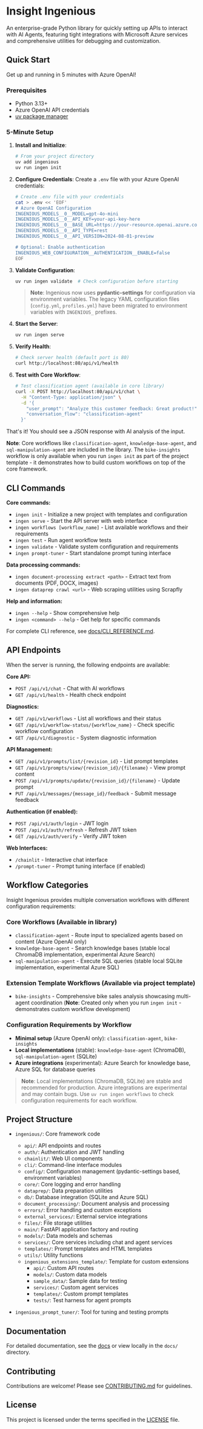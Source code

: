 # Insight Ingenious

An enterprise-grade Python library for quickly setting up APIs to interact with AI Agents, featuring tight integrations with Microsoft Azure services and comprehensive utilities for debugging and customization.

## Quick Start

Get up and running in 5 minutes with Azure OpenAI!

### Prerequisites
- Python 3.13+
- Azure OpenAI API credentials
- [uv package manager](https://docs.astral.sh/uv/)

### 5-Minute Setup

1. **Install and Initialize**:
    ```bash
    # From your project directory
    uv add ingenious
    uv run ingen init
    ```

2. **Configure Credentials**:
    Create a `.env` file with your Azure OpenAI credentials:
    ```bash
    # Create .env file with your credentials
    cat > .env << 'EOF'
    # Azure OpenAI Configuration
    INGENIOUS_MODELS__0__MODEL=gpt-4o-mini
    INGENIOUS_MODELS__0__API_KEY=your-api-key-here
    INGENIOUS_MODELS__0__BASE_URL=https://your-resource.openai.azure.com/openai/deployments/gpt-4o-mini/chat/completions?api-version=2024-08-01-preview
    INGENIOUS_MODELS__0__API_TYPE=rest
    INGENIOUS_MODELS__0__API_VERSION=2024-08-01-preview

    # Optional: Enable authentication
    INGENIOUS_WEB_CONFIGURATION__AUTHENTICATION__ENABLE=false
    EOF
    ```

3. **Validate Configuration**:
    ```bash
    uv run ingen validate  # Check configuration before starting
    ```

    > **Note**: Ingenious now uses **pydantic-settings** for configuration via environment variables. The legacy YAML configuration files (`config.yml`, `profiles.yml`) have been migrated to environment variables with `INGENIOUS_` prefixes.

4. **Start the Server**:
    ```bash
    uv run ingen serve
    ```

5. **Verify Health**:
    ```bash
    # Check server health (default port is 80)
    curl http://localhost:80/api/v1/health
    ```

6. **Test with Core Workflow**:
    ```bash
    # Test classification agent (available in core library)
    curl -X POST http://localhost:80/api/v1/chat \
      -H "Content-Type: application/json" \
      -d '{
        "user_prompt": "Analyze this customer feedback: Great product!",
        "conversation_flow": "classification-agent"
      }'
    ```

That's it! You should see a JSON response with AI analysis of the input.

**Note**: Core workflows like `classification-agent`, `knowledge-base-agent`, and `sql-manipulation-agent` are included in the library. The `bike-insights` workflow is only available when you run `ingen init` as part of the project template - it demonstrates how to build custom workflows on top of the core framework.

## CLI Commands

**Core commands:**
- `ingen init` - Initialize a new project with templates and configuration
- `ingen serve` - Start the API server with web interface
- `ingen workflows [workflow_name]` - List available workflows and their requirements
- `ingen test` - Run agent workflow tests
- `ingen validate` - Validate system configuration and requirements
- `ingen prompt-tuner` - Start standalone prompt tuning interface

**Data processing commands:**
- `ingen document-processing extract <path>` - Extract text from documents (PDF, DOCX, images)
- `ingen dataprep crawl <url>` - Web scraping utilities using Scrapfly

**Help and information:**
- `ingen --help` - Show comprehensive help
- `ingen <command> --help` - Get help for specific commands

For complete CLI reference, see [docs/CLI_REFERENCE.md](docs/CLI_REFERENCE.md).

## API Endpoints

When the server is running, the following endpoints are available:

**Core API:**
- `POST /api/v1/chat` - Chat with AI workflows
- `GET /api/v1/health` - Health check endpoint

**Diagnostics:**
- `GET /api/v1/workflows` - List all workflows and their status
- `GET /api/v1/workflow-status/{workflow_name}` - Check specific workflow configuration
- `GET /api/v1/diagnostic` - System diagnostic information

**API Management:**
- `GET /api/v1/prompts/list/{revision_id}` - List prompt templates
- `GET /api/v1/prompts/view/{revision_id}/{filename}` - View prompt content
- `POST /api/v1/prompts/update/{revision_id}/{filename}` - Update prompt
- `PUT /api/v1/messages/{message_id}/feedback` - Submit message feedback

**Authentication (if enabled):**
- `POST /api/v1/auth/login` - JWT login
- `POST /api/v1/auth/refresh` - Refresh JWT token
- `GET /api/v1/auth/verify` - Verify JWT token

**Web Interfaces:**
- `/chainlit` - Interactive chat interface
- `/prompt-tuner` - Prompt tuning interface (if enabled)

## Workflow Categories

Insight Ingenious provides multiple conversation workflows with different configuration requirements:

### Core Workflows (Available in library)
- `classification-agent` - Route input to specialized agents based on content (Azure OpenAI only)
- `knowledge-base-agent` - Search knowledge bases (stable local ChromaDB implementation, experimental Azure Search)
- `sql-manipulation-agent` - Execute SQL queries (stable local SQLite implementation, experimental Azure SQL)

### Extension Template Workflows (Available via project template)
- `bike-insights` - Comprehensive bike sales analysis showcasing multi-agent coordination (**Note**: Created only when you run `ingen init` - demonstrates custom workflow development)

### Configuration Requirements by Workflow
- **Minimal setup** (Azure OpenAI only): `classification-agent`, `bike-insights`
- **Local implementations** (stable): `knowledge-base-agent` (ChromaDB), `sql-manipulation-agent` (SQLite)
- **Azure integrations** (experimental): Azure Search for knowledge base, Azure SQL for database queries

> **Note**: Local implementations (ChromaDB, SQLite) are stable and recommended for production. Azure integrations are experimental and may contain bugs. Use `uv run ingen workflows` to check configuration requirements for each workflow.


## Project Structure

- `ingenious/`: Core framework code
  - `api/`: API endpoints and routes
  - `auth/`: Authentication and JWT handling
  - `chainlit/`: Web UI components
  - `cli/`: Command-line interface modules
  - `config/`: Configuration management (pydantic-settings based, environment variables)
  - `core/`: Core logging and error handling
  - `dataprep/`: Data preparation utilities
  - `db/`: Database integration (SQLite and Azure SQL)
  - `document_processing/`: Document analysis and processing
  - `errors/`: Error handling and custom exceptions
  - `external_services/`: External service integrations
  - `files/`: File storage utilities
  - `main/`: FastAPI application factory and routing
  - `models/`: Data models and schemas
  - `services/`: Core services including chat and agent services
  - `templates/`: Prompt templates and HTML templates
  - `utils/`: Utility functions
  - `ingenious_extensions_template/`: Template for custom extensions
    - `api/`: Custom API routes
    - `models/`: Custom data models
    - `sample_data/`: Sample data for testing
    - `services/`: Custom agent services
    - `templates/`: Custom prompt templates
    - `tests/`: Test harness for agent prompts

- `ingenious_prompt_tuner/`: Tool for tuning and testing prompts

## Documentation

For detailed documentation, see the [docs](https://insight-services-apac.github.io/ingenious/) or view locally in the `docs/` directory.

## Contributing

Contributions are welcome! Please see [CONTRIBUTING.md](https://github.com/Insight-Services-APAC/ingenious/blob/main/CONTRIBUTING.md) for guidelines.

## License

This project is licensed under the terms specified in the [LICENSE](https://github.com/Insight-Services-APAC/ingenious/blob/main/LICENSE) file.
